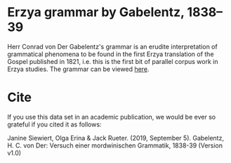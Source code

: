 # Erzya grammar by Gabelentz, 1838–39
Herr Conrad von Der Gabelentz's grammar is an erudite interpretation of grammatical phenomena to be found in the first Erzya translation of the Gospel published in 1821, i.e. this is the first bit of parallel corpus work in Erzya studies.
The grammar can be viewed [here](https://rueter.github.io/Erzya-grammar-Gabelentz-1838-39/GabelentzHCVonDer-Versuch-einer-mordwinischen-Grammatik-1838-39.html).

# Cite

If you use this data set in an academic publication, we would be ever so grateful if you cited it as follows:

Janine Siewiert, Olga Erina & Jack Rueter. (2019, September 5). Gabelentz, H. C. von Der: Versuch einer mordwinischen Grammatik, 1838-39 (Version v1.0)
